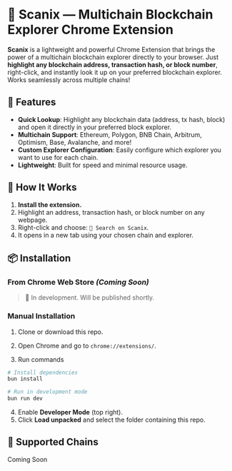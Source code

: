 # 🔎 Scanix — Multichain Blockchain Explorer Chrome Extension

**Scanix** is a lightweight and powerful Chrome Extension that brings the power of a multichain blockchain explorer directly to your browser. Just **highlight any blockchain address, transaction hash, or block number**, right-click, and instantly look it up on your preferred blockchain explorer. Works seamlessly across multiple chains!

## 🚀 Features

* **Quick Lookup**: Highlight any blockchain data (address, tx hash, block) and open it directly in your preferred block explorer.
* **Multichain Support**: Ethereum, Polygon, BNB Chain, Arbitrum, Optimism, Base, Avalanche, and more!
* **Custom Explorer Configuration**: Easily configure which explorer you want to use for each chain.
* **Lightweight**: Built for speed and minimal resource usage.

## 🧰 How It Works

1. **Install the extension.**
2. Highlight an address, transaction hash, or block number on any webpage.
3. Right-click and choose: `🔎 Search on Scanix`.
4. It opens in a new tab using your chosen chain and explorer.

## 📦 Installation

### From Chrome Web Store *(Coming Soon)*

> 🚧 In development. Will be published shortly.

### Manual Installation

1. Clone or download this repo.
2. Open Chrome and go to `chrome://extensions/`.

3. Run commands

```bash
# Install dependencies
bun install

# Run in development mode
bun run dev
```

4. Enable **Developer Mode** (top right).
5. Click **Load unpacked** and select the folder containing this repo.


## 🧪 Supported Chains

Coming Soon
